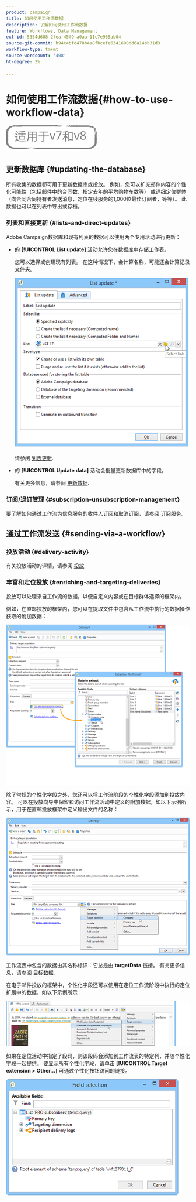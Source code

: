 ```yaml
---
product: campaign
title: 如何使用工作流数据
description: 了解如何使用工作流数据
feature: Workflows, Data Management
exl-id: 5354d608-2fea-45f9-a0aa-11c7e965ab04
source-git-commit: b94c4bfd478b4a8fbcefe6341608dd6a14bb31d3
workflow-type: tm+mt
source-wordcount: '408'
ht-degree: 2%

---
```


# 如何使用工作流数据{#how-to-use-workflow-data}

![](../../assets/common.svg)

## 更新数据库 {#updating-the-database}

所有收集的数据都可用于更新数据库或投放。 例如，您可以扩充邮件内容的个性化可能性（包括邮件中的合同数、指定去年的平均购物车数等） 或详细定位群体（向合同合同持有者发送消息，定位在线服务的1,000位最佳订阅者，等等）。 此数据也可以在列表中导出或存档。

### 列表和直接更新 {#lists-and-direct-updates}

Adobe Campaign数据库和现有列表的数据可以使用两个专用活动进行更新：

* 的 **[!UICONTROL List update]** 活动允许您在数据库中存储工作表。

   您可以选择或创建现有列表。 在这种情况下，会计算名称，可能还会计算记录文件夹。

   ![](assets/s_user_create_list.png)

   请参阅 [列表更新](list-update.md).

* 的 **[!UICONTROL Update data]** 活动会批量更新数据库中的字段。

   有关更多信息，请参阅 [更新数据](update-data.md).

### 订阅/退订管理 {#subscription-unsubscription-management}

要了解如何通过工作流为信息服务的收件人订阅和取消订阅，请参阅 [订阅服务](subscription-services.md).

## 通过工作流发送 {#sending-via-a-workflow}

### 投放活动 {#delivery-activity}

有关投放活动的详情，请参阅 [投放](delivery.md).

### 丰富和定位投放 {#enriching-and-targeting-deliveries}

投放可以处理来自工作流的数据，以便自定义内容或在目标群体选择的框架内。

例如，在直邮投放的框架内，您可以在提取文件中包含从工作流中执行的数据操作获取的附加数据：

![](assets/s_advuser_add_data_postal_mail.png)

除了常规的个性化字段之外，您还可以将工作流阶段的个性化字段添加到投放内容。 可以在投放向导中保留和访问工作流活动中定义的附加数据，如以下示例所示，用于在直邮投放框架中定义输出文件的名称：

![](assets/s_advuser_using_additional_data.png)

工作流表中包含的数据由其名称标识：它总是由 **targetData** 链接。 有关更多信息，请参阅 [目标数据](data-life-cycle.md#target-data).

在电子邮件投放的框架中，个性化字段还可以使用在定位工作流阶段中执行的定位扩展中的数据，如以下示例所示：

![](assets/s_advuser_add_data_email.png)

如果在定位活动中指定了段码，则该段码会添加到工作流表的特定列，并随个性化字段一起提供。 要显示所有个性化字段，请单击 **[!UICONTROL Target extension > Other...]** 可通过个性化按钮访问的链接。

![](assets/s_advuser_segment_code_select.png)
